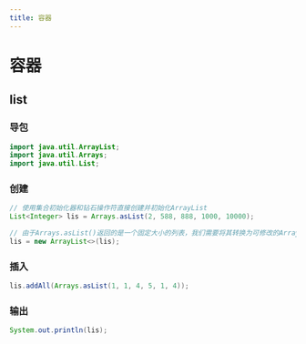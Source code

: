 ```yaml
---
title: 容器
---
```

# 容器

## list

###  **导包**

```java
import java.util.ArrayList;
import java.util.Arrays;
import java.util.List;
```



### 创建

```java
// 使用集合初始化器和钻石操作符直接创建并初始化ArrayList
List<Integer> lis = Arrays.asList(2, 588, 888, 1000, 10000);

// 由于Arrays.asList()返回的是一个固定大小的列表，我们需要将其转换为可修改的ArrayList
lis = new ArrayList<>(lis);
```



### 插入

```java
lis.addAll(Arrays.asList(1, 1, 4, 5, 1, 4));
```



### 输出

```java
System.out.println(lis);
```

